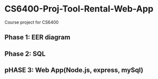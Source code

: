 # CS6400-Proj-Tool-Rental-Web-App
Course project for CS6400

## Phase 1: EER diagram

## Phase 2: SQL

## pHASE 3: Web App(Node.js, express, mySql)
